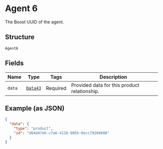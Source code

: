 
# Agent 6

The Boost UUID of the agent.

## Structure

`Agent6`

## Fields

| Name | Type | Tags | Description |
|  --- | --- | --- | --- |
| `data` | [`Data43`](../../doc/models/data-43.md) | Required | Provided data for this product relationship. |

## Example (as JSON)

```json
{
  "data": {
    "type": "product",
    "id": "d64d47eb-c7a6-4128-985b-0ecc79284608"
  }
}
```

